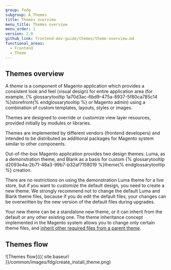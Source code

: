 ```yaml
---
group: fedg
subgroup: A_Themes
title: Themes overview
menu_title: Themes overview
menu_order: 1
version: 2.0
github_link: frontend-dev-guide/themes/theme-overview.md
functional_areas:
  - Frontend
  - Theme
---
```


## Themes overview
A *theme* is a component of Magento application which provides a consistent look and feel (visual design) for entire application area (for example, {% glossarytooltip 1a70d3ac-6bd9-475a-8937-5f80ca785c14 %}storefront{% endglossarytooltip %} or Magento admin) using a combination of custom templates, layouts, styles or images.

Themes are designed to override or customize view layer resources, provided initially by modules or libraries.

Themes are implemented by different vendors (frontend developers) and intended to be distributed as additional packages for Magento system similar to other components.

Out-of-the-box Magento application provides two design themes: Luma, as a demonstration theme, and Blank as a basis for custom {% glossarytooltip d2093e4a-2b71-48a3-99b7-b32af7158019 %}theme{% endglossarytooltip %} creation.

There are no restrictions on using the demonstration Luma theme for a live store, but if you want to customize the default design, you need to create a new theme. We strongly recommend not to change the default Luma and Blank theme files, because if you do edit the default files, your changes can be overwritten by the new version of the default files during upgrades.

Your new theme can be a standalone new theme, or it can inherit from the default or any other existing one. The theme inheritance concept implemented in the Magento system allows you to change only certain theme files, and <a href="{{page.baseurl}}/frontend-dev-guide/themes/theme-inherit.html">inherit other required files from a parent theme</a>. 

## Themes flow

![Themes flow]({{ site.baseurl }}/common/images/fdg/create_install_theme.png)



   